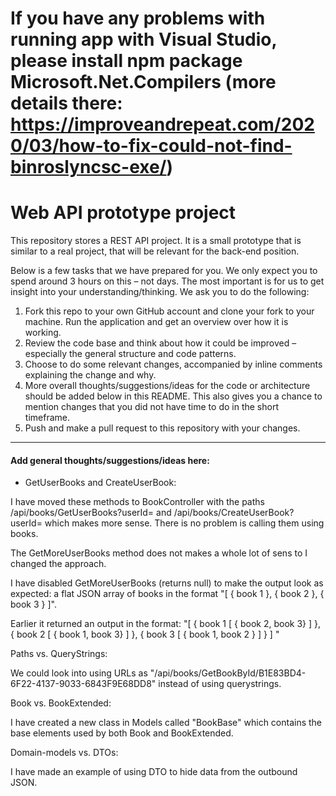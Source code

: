 # If you have any problems with running app with Visual Studio, please install npm package Microsoft.Net.Compilers (more details there: https://improveandrepeat.com/2020/03/how-to-fix-could-not-find-binroslyncsc-exe/)

# Web API prototype project
This repository stores a REST API project. It is a small prototype that is similar to a real project, that will be relevant for the back-end position.

Below is a few tasks that we have prepared for you. We only expect you to spend around 3 hours on this – not days. The most important is for us to get insight into your understanding/thinking. We ask you to do the following:

1. Fork this repo to your own GitHub account and clone your fork to your machine. Run the application and get an overview over how it is working.
2. Review the code base and think about how it could be improved – especially the general structure and code patterns.
3. Choose to do some relevant changes, accompanied by inline comments explaining the change and why.
4. More overall thoughts/suggestions/ideas for the code or architecture should be added below in this README. This also gives you a chance to mention changes that you did not have time to do in the short timeframe.
5. Push and make a pull request to this repository with your changes.

----

#### Add general thoughts/suggestions/ideas here:

* GetUserBooks and CreateUserBook:

I have moved these methods to BookController with the paths /api/books/GetUserBooks?userId= and /api/books/CreateUserBook?userId= which makes more sense.
There is no problem is calling them using books.

The GetMoreUserBooks method does not makes a whole lot of sens to I changed the approach.

I have disabled GetMoreUserBooks (returns null) to make the output look as expected: a flat JSON array of books in the format "[ { book 1 }, { book 2 }, { book 3 } ]".

Earlier it returned an output in the format: "[ { book 1 [ { book 2, book 3} ] }, { book 2 [ { book 1, book 3} ] }, { book 3 [ { book 1, book 2 } ] } ] "


Paths vs. QueryStrings:

We could look into using URLs as "/api/books/GetBookById/B1E83BD4-6F22-4137-9033-6843F9E68DD8" instead of using querystrings.


Book vs. BookExtended:

I have created a new class in Models called "BookBase" which contains the base elements used by both Book and BookExtended.


Domain-models vs. DTOs:

I have made an example of using DTO to hide data from the outbound JSON.

